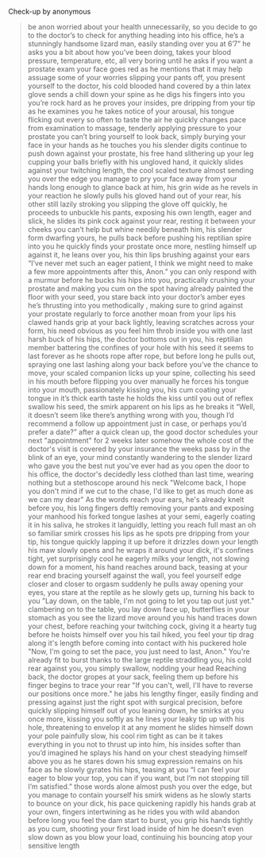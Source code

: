 Check-up by anonymous

>be anon
>worried about your health unnecessarily, so you decide to go to the doctor’s to check for anything
>heading into his office, he’s a stunningly handsome lizard man, easily standing over you at 6’7”
>he asks you a bit about how you’ve been doing, takes your blood pressure, temperature, etc, all very boring
>until he asks if you want a prostate exam
>your face goes red as he mentions that it may help assuage some of your worries
>slipping your pants off, you present yourself to the doctor, his cold blooded hand covered by a thin latex glove sends a chill down your spine as he digs his fingers into you
>you’re rock hard as he proves your insides, pre dripping from your tip as he examines you
>he takes notice of your arousal, his tongue flicking out every so often to taste the air
>he quickly changes pace from examination to massage, tenderly applying pressure to your prostate
>you can’t bring yourself to look back, simply burying your face in your hands as he touches you
>his slender digits continue to push down against your prostate, his free hand slithering up your leg
>cupping your balls briefly with his ungloved hand, it quickly slides against your twitching length, the cool scaled texture almost sending you over the edge
>you manage to pry your face away from your hands long enough to glance back at him, his grin wide as he revels in your reaction
>he slowly pulls his gloved hand out of your rear, his other still lazily stroking you
>slipping the glove off quickly, he proceeds to unbuckle his pants, exposing his own length, eager and slick, he slides its pink cock against your rear, resting it between your cheeks
>you can’t help but whine needily beneath him, his slender form dwarfing yours, he pulls back before pushing his reptilian spire into you
>he quickly finds your prostate once more, nestling himself up against it, he leans over you, his thin lips brushing against your ears
“I’ve never met such an eager patient, I think we might need to make a few more appointments after this, Anon.”
>you can only respond with a murmur before he bucks his hips into you, practically crushing your prostate and making you cum on the spot
>having already painted the floor with your seed, you stare back into your doctor’s amber eyes
>he’s thrusting into you methodically , making sure to grind against your prostate regularly to force another moan from your lips
>his clawed hands grip at your back lightly, leaving scratches across your form, his need obvious as you feel him throb inside you
>with one last harsh buck of his hips, the doctor bottoms out in you, his reptilian member battering the confines of your hole with his seed
>it seems to last forever as he shoots rope after rope, but before long he pulls out, spraying one last lashing along your back
>before you’ve the chance to move, your scaled companion licks up your spine, collecting his seed in his mouth before flipping you over manually
>he forces his tongue into your mouth, passionately kissing you, his cum coating your tongue in it’s thick earth taste
>he holds the kiss until you out of reflex swallow his seed, the smirk apparent on his lips as he breaks it
“Well, it doesn’t seem like there’s anything wrong with you, though I’d recommend a follow up appointment just in case, or perhaps you’d prefer a date?”
>after a quick clean up, the good doctor schedules your next "appointment" for 2 weeks later
>somehow the whole cost of the doctor's visit is covered by your insurance
>the weeks pass by in the blink of an eye, your mind constantly wandering to the slender lizard who gave you the best nut you've ever had
>as you open the door to his office, the doctor's decidedly less clothed than last time, wearing nothing but a stethoscope around his neck
"Welcome back, I hope you don't mind if we cut to the chase, I'd like to get as much done as we can my dear"
>As the words reach your ears, he's already knelt before you, his long fingers deftly removing your pants and exposing your manhood
>his forked tongue lashes at your semi, eagerly coating it in his saliva, he strokes it languidly, letting you reach full mast
>an oh so familiar smirk crosses his lips as he spots pre dripping from your tip, his tongue quickly lapping it up before it drizzles down your length
>his maw slowly opens and he wraps it around your dick, it's confines tight, yet surprisingly cool
>he eagerly milks your length, not slowing down for a moment, his hand reaches around back, teasing at your rear end
>bracing yourself against the wall, you feel yourself edge closer and closer to orgasm
>suddenly he pulls away
>opening your eyes, you stare at the reptile as he slowly gets up, turning his back to you
"Lay down, on the table, I'm not going to let you tap out just yet."
>clambering on to the table, you lay down face up, butterflies in your stomach as you see the lizard move around you
>his hand traces down your chest, before reaching your twitching cock, giving it a hearty tug before he hoists himself over you
>his tail hiked, you feel your tip drag along it's length before coming into contact with his puckered hole
"Now, I'm going to set the pace, you just need to last, Anon."
>You're already fit to burst thanks to the large reptile straddling you, his cold rear against you, you simply swallow, nodding your head
>Reaching back, the doctor gropes at your sack, feeling them up before his finger begins to trace your rear
"If you can't, well, I'll have to reverse our positions once more."
>he jabs his lengthy finger, easily finding and pressing against just the right spot with surgical precision, before quickly slipping himself out of you
>leaning down, he smirks at you once more, kissing you softly as he lines your leaky tip up with his hole, threatening to envelop it at any moment
>he slides himself down your pole painfully slow, his cool rim tight as can be
>it takes everything in you not to thrust up into him, his insides softer than you’d imagined
>he splays his hand on your chest steadying himself above you as he stares down
>his smug expression remains on his face as he slowly gyrates his hips, teasing at you
“I can feel your eager to blow your top, you can if you want, but I’m not stopping till I’m satisfied.”
>those words alone almost push you over the edge, but you manage to contain yourself
>his smirk widens as he slowly starts to bounce on your dick, his pace quickening rapidly
>his hands grab at your own, fingers intertwining as he rides you with wild abandon
>before long you feel the dam start to burst, you grip his hands tightly as you cum, shooting your first load inside of him
>he doesn’t even slow down as you blow your load, continuing his bouncing atop your sensitive length